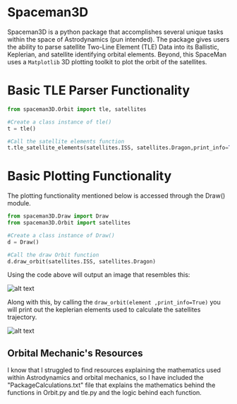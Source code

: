 # Spaceman3D

Spaceman3D is a python package that accomplishes several unique tasks within the space of Astrodynamics (pun intended). The package gives users the ability to parse satellite Two-Line Element (TLE) Data into its Ballistic, Keplerian, and satellite identifying orbital elements. Beyond, this SpaceMan uses a `Matplotlib` 3D plotting toolkit to plot the orbit of the satellites.

# Basic TLE Parser Functionality

```python
from spaceman3D.Orbit import tle, satellites

#Create a class instance of tle()
t = tle()

#Call the satellite elements function
t.tle_satellite_elements(satellites.ISS, satellites.Dragon,print_info=True)
```

# Basic Plotting Functionality

The plotting functionality mentioned below is accessed through the Draw() module.

```python
from spaceman3D.Draw import Draw
from spaceman3D.Orbit import satellites

#Create a class instance of Draw()
d = Draw()

#Call the draw Orbit function
d.draw_orbit(satellites.ISS, satellites.Dragon)
```

Using the code above will output an image that resembles this:

![alt text](./info/img/ISS_Dragon.png)

Along with this, by calling the `draw_orbit(element ,print_info=True)` you will print out the keplerian elements used to calculate the satellites trajectory.

![alt text](./info/img/example_output.png)

## Orbital Mechanic's Resources
I know that I struggled to find resources explaining the mathematics used within Astrodynamics and orbital mechanics, so I have included the "PackageCalculations.txt" file that explains the mathematics behind the functions in Orbit.py and tle.py and the logic behind each function.

